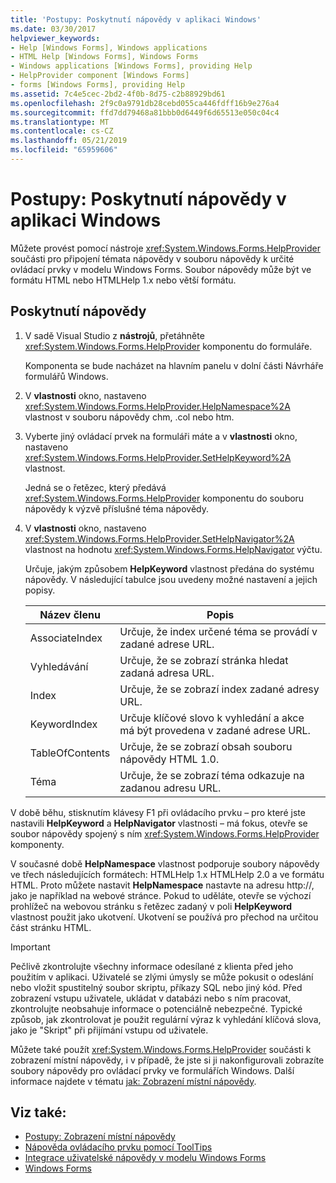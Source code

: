 ```yaml
---
title: 'Postupy: Poskytnutí nápovědy v aplikaci Windows'
ms.date: 03/30/2017
helpviewer_keywords:
- Help [Windows Forms], Windows applications
- HTML Help [Windows Forms], Windows Forms
- Windows applications [Windows Forms], providing Help
- HelpProvider component [Windows Forms]
- forms [Windows Forms], providing Help
ms.assetid: 7c4e5cec-2bd2-4f0b-8d75-c2b88929bd61
ms.openlocfilehash: 2f9c0a9791db28cebd055ca446fdff16b9e276a4
ms.sourcegitcommit: ffd7dd79468a81bbb0d6449f6d65513e050c04c4
ms.translationtype: MT
ms.contentlocale: cs-CZ
ms.lasthandoff: 05/21/2019
ms.locfileid: "65959606"
---
```

# <a name="how-to-provide-help-in-a-windows-application"></a>Postupy: Poskytnutí nápovědy v aplikaci Windows

Můžete provést pomocí nástroje <xref:System.Windows.Forms.HelpProvider> součásti pro připojení témata nápovědy v souboru nápovědy k určité ovládací prvky v modelu Windows Forms. Soubor nápovědy může být ve formátu HTML nebo HTMLHelp 1.x nebo větší formátu.

## <a name="provide-help"></a>Poskytnutí nápovědy

1. V sadě Visual Studio z **nástrojů**, přetáhněte <xref:System.Windows.Forms.HelpProvider> komponentu do formuláře.

     Komponenta se bude nacházet na hlavním panelu v dolní části Návrháře formulářů Windows.

2. V **vlastnosti** okno, nastaveno <xref:System.Windows.Forms.HelpProvider.HelpNamespace%2A> vlastnost v souboru nápovědy chm, .col nebo htm.

3. Vyberte jiný ovládací prvek na formuláři máte a v **vlastnosti** okno, nastaveno <xref:System.Windows.Forms.HelpProvider.SetHelpKeyword%2A> vlastnost.

     Jedná se o řetězec, který předává <xref:System.Windows.Forms.HelpProvider> komponentu do souboru nápovědy k výzvě příslušné téma nápovědy.

4. V **vlastnosti** okno, nastaveno <xref:System.Windows.Forms.HelpProvider.SetHelpNavigator%2A> vlastnost na hodnotu <xref:System.Windows.Forms.HelpNavigator> výčtu.

     Určuje, jakým způsobem **HelpKeyword** vlastnost předána do systému nápovědy. V následující tabulce jsou uvedeny možné nastavení a jejich popisy.

    |Název členu|Popis|
    |-----------------|-----------------|
    |AssociateIndex|Určuje, že index určené téma se provádí v zadané adrese URL.|
    |Vyhledávání|Určuje, že se zobrazí stránka hledat zadaná adresa URL.|
    |Index|Určuje, že se zobrazí index zadané adresy URL.|
    |KeywordIndex|Určuje klíčové slovo k vyhledání a akce má být provedena v zadané adrese URL.|
    |TableOfContents|Určuje, že se zobrazí obsah souboru nápovědy HTML 1.0.|
    |Téma|Určuje, že se zobrazí téma odkazuje na zadanou adresu URL.|

 V době běhu, stisknutím klávesy F1 při ovládacího prvku – pro které jste nastavili **HelpKeyword** a **HelpNavigator** vlastnosti – má fokus, otevře se soubor nápovědy spojený s ním <xref:System.Windows.Forms.HelpProvider> komponenty.

 V současné době **HelpNamespace** vlastnost podporuje soubory nápovědy ve třech následujících formátech: HTMLHelp 1.x HTMLHelp 2.0 a ve formátu HTML. Proto můžete nastavit **HelpNamespace** nastavte na adresu http://, jako je například na webové stránce. Pokud to uděláte, otevře se výchozí prohlížeč na webovou stránku s řetězec zadaný v poli **HelpKeyword** vlastnost použit jako ukotvení. Ukotvení se používá pro přechod na určitou část stránku HTML.

> [!IMPORTANT]
> Pečlivě zkontrolujte všechny informace odesílané z klienta před jeho použitím v aplikaci. Uživatelé se zlými úmysly se může pokusit o odeslání nebo vložit spustitelný soubor skriptu, příkazy SQL nebo jiný kód. Před zobrazení vstupu uživatele, ukládat v databázi nebo s ním pracovat, zkontrolujte neobsahuje informace o potenciálně nebezpečné. Typické způsob, jak zkontrolovat je použit regulární výraz k vyhledání klíčová slova, jako je "Skript" při přijímání vstupu od uživatele.

Můžete také použít <xref:System.Windows.Forms.HelpProvider> součásti k zobrazení místní nápovědy, i v případě, že jste si ji nakonfigurovali zobrazíte soubory nápovědy pro ovládací prvky ve formulářích Windows. Další informace najdete v tématu [jak: Zobrazení místní nápovědy](how-to-display-pop-up-help.md).

## <a name="see-also"></a>Viz také:

- [Postupy: Zobrazení místní nápovědy](how-to-display-pop-up-help.md)
- [Nápověda ovládacího prvku pomocí ToolTips](control-help-using-tooltips.md)
- [Integrace uživatelské nápovědy v modelu Windows Forms](integrating-user-help-in-windows-forms.md)
- [Windows Forms](../index.md)
